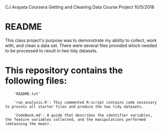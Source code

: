 CJ Arayata
Coursera Getting and Cleaning Data Course Project
10/5/2018

README
======

This class project's purpose was to demonstrate my ability to collect, work with, and clean a data set. There were several files provided which needed to be processed to result in two tidy datasets.

This repository contains the following files:
=============================================
        'README.txt'
        
        'run_analysis.R': This commented R-script contains code necessary to process all starter files and produce the two tidy datasets.

        'CodeBook.md': A guide that describes the identifier variables, the feature variables collected, and the manipulations performed (obtaining the mean).